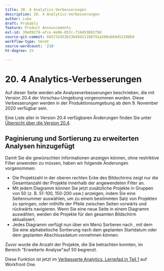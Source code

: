 ```yaml
---
title: 20. 4 Analytics-Verbesserungen
description: 20. 4 Analytics-Verbesserungen
author: Luke
draft: Probably
feature: Product Announcements
exl-id: 39e09278-afce-4e9b-857c-f18453081f9d
source-git-commit: 665732453b33b49421108791a560ab84d51280b9
workflow-type: tm+mt
source-wordcount: '218'
ht-degree: 1%

---
```


# 20. 4 Analytics-Verbesserungen

Auf dieser Seite werden alle Analyseverbesserungen beschrieben, die mit Version 20.4 der Vorschau-Umgebung vorgenommen wurden. Diese Verbesserungen werden in der Produktionsumgebung ab dem 9. November 2020 verfügbar sein.

Eine Liste aller in Version 20.4 verfügbaren Änderungen finden Sie unter [Übersicht über die Version 20.4](../../../product-announcements/product-releases/20.4-release-activity/20-4-release-overview.md).

## Paginierung und Sortierung zu erweiterten Analysen hinzugefügt

Damit Sie die gewünschten Informationen anzeigen können, ohne restriktive Filter anwenden zu müssen, haben wir folgende Änderungen vorgenommen:

* Die Projektzahl in der oberen rechten Ecke des Bildschirms zeigt nur die Gesamtanzahl der Projekte innerhalb der angewendeten Filter an.
* Mit jedem Diagramm können Sie jetzt zusätzliche Projekte in Gruppen von 50 (z. B. 51-100, 150-200 usw.) anzeigen, indem Sie eine Seitennummer auswählen, um zu einem bestimmten Satz von Projekten zu springen, oder mithilfe der Pfeile zwischen Seiten vorwärts und rückwärts navigieren. Wenn Sie eine neue Seite in einem Diagramm auswählen, werden die Projekte für den gesamten Bildschirm aktualisiert.
* Jedes Diagramm verfügt nun über ein Menü Sortieren nach , mit dem Sie eine alphabetische Sortierung nach dem geplanten Startdatum oder dem geplanten Abschlussdatum vornehmen können.

Zuvor wurde die Anzahl der Projekte, die Sie betrachten konnten, im Bereich &quot;Erweiterte Analyse&quot;auf 50 begrenzt.

Diese Funktion ist jetzt im [Verbesserte Analytics, Lernpfad in Teil 1](https://one.workfront.com/s/learningpath2/enhanced-analytics-part-1-overview-20Y0z000000bmgOEAQ) auf Workfront One.
